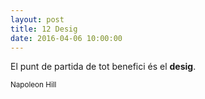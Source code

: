 ```yaml
---
layout: post
title: 12 Desig
date: 2016-04-06 10:00:00
---
```


El punt de partida de tot benefici és el **desig**.

<small>Napoleon Hill</small>

